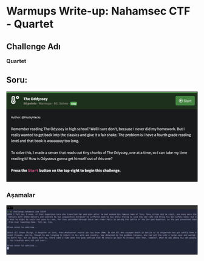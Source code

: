 # Warmups Write-up: Nahamsec CTF - Quartet
##  Challenge Adı
**Quartet**

## Soru:

![alt text](image-6.png)

### Aşamalar

![alt text](image-7.png)


